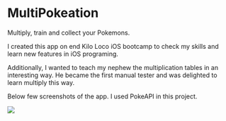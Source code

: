 # MultiPokeation

Multiply, train and collect your Pokemons.

I created this app on end Kilo Loco iOS bootcamp to check my skills and learn new features in iOS programing.

Additionally, I wanted to teach my nephew the multiplication tables in an interesting way.
He became the first manual tester and was delighted to learn multiply this way.

Below few screenshots of the app.
I used PokeAPI in this project.

<img src = "https://www.icloud.com/iclouddrive/008dP5QDVr1UkFGk2NkTE_Urw#MultiPokeation1">
